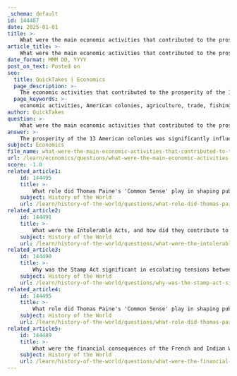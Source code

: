 ```yaml
---
_schema: default
id: 144487
date: 2025-01-01
title: >-
    What were the main economic activities that contributed to the prosperity of the 13 American colonies?
article_title: >-
    What were the main economic activities that contributed to the prosperity of the 13 American colonies?
date_format: MMM DD, YYYY
post_on_text: Posted on
seo:
  title: QuickTakes | Economics
  page_description: >-
    The economic activities that contributed to the prosperity of the 13 American colonies, including agriculture, trade, fishing, and emerging industries, highlighting regional differences and their impact on growth.
  page_keywords: >-
    economic activities, American colonies, agriculture, trade, fishing, whaling, manufacturing, craftsmanship, land ownership, cash crops, New England, Southern Colonies, Middle Colonies, prosperity
author: QuickTakes
question: >-
    What were the main economic activities that contributed to the prosperity of the 13 American colonies?
answer: >-
    The prosperity of the 13 American colonies was significantly influenced by a variety of economic activities, which varied across the regions due to differences in geography, climate, and available resources. Here’s a detailed overview of the main economic activities that contributed to the colonies' wealth:\n\n### 1. **Agriculture**\n- **Southern Colonies**: The economy was heavily based on large-scale agriculture, particularly the cultivation of cash crops such as tobacco, rice, and indigo. These crops were labor-intensive and relied on the use of enslaved labor, which allowed for significant profits from exports to Europe.\n- **Middle Colonies**: This region had a more balanced agricultural approach, producing grains like wheat and barley, which earned it the nickname "the breadbasket" of the colonies. The fertile land and favorable climate supported both small-scale farms and larger estates.\n- **New England Colonies**: Agriculture was less dominant due to rocky soil and a colder climate. Instead, New Englanders engaged in subsistence farming, focusing on crops for local consumption, alongside fishing and livestock.\n\n### 2. **Fishing and Whaling**\n- The New England colonies capitalized on their coastal geography by developing robust fishing industries, particularly in cod and other fish. Whaling also became a significant economic activity, providing oil and other products that were in high demand.\n\n### 3. **Trade and Commerce**\n- All colonies participated in trade, but the nature of trade varied. New England was known for shipbuilding and maritime trade, exporting goods like timber and fish while importing manufactured goods from Europe. The Middle Colonies also engaged in trade, benefiting from their central location and diverse agricultural products.\n- The Southern Colonies relied on the export of cash crops, which were traded for goods from Europe and the Caribbean.\n\n### 4. **Manufacturing and Craftsmanship**\n- While agriculture dominated, there was also a growing manufacturing sector, particularly in New England. This included shipbuilding, textiles, and other crafts. The presence of artisans and craftsmen contributed to local economies and provided goods that were not imported.\n\n### 5. **Emerging Industries**\n- As the colonies grew, new industries began to emerge, including ironworks and small-scale manufacturing. These industries were often localized and supported by the natural resources available in the region.\n\n### 6. **Land Ownership and Economic Opportunity**\n- The availability of land and the prospect of land ownership attracted many settlers, contributing to economic growth. The promise of owning land was a significant draw for immigrants, leading to increased agricultural production and population growth.\n\n### Conclusion\nThe economic activities of the 13 American colonies were diverse and regionally specialized, contributing to their overall prosperity. The interplay of agriculture, trade, fishing, and emerging industries created a complex economic landscape that supported population growth and attracted settlers from various backgrounds. This economic foundation played a crucial role in shaping the social and political dynamics of the colonies, ultimately influencing their path toward independence.
subject: Economics
file_name: what-were-the-main-economic-activities-that-contributed-to-the-prosperity-of-the-13-american-colonies.md
url: /learn/economics/questions/what-were-the-main-economic-activities-that-contributed-to-the-prosperity-of-the-13-american-colonies
score: -1.0
related_article1:
    id: 144495
    title: >-
        What role did Thomas Paine's 'Common Sense' play in shaping public opinion towards independence?
    subject: History of the World
    url: /learn/history-of-the-world/questions/what-role-did-thomas-paines-common-sense-play-in-shaping-public-opinion-towards-independence
related_article2:
    id: 144491
    title: >-
        What were the Intolerable Acts, and how did they contribute to the American colonies' push towards independence?
    subject: History of the World
    url: /learn/history-of-the-world/questions/what-were-the-intolerable-acts-and-how-did-they-contribute-to-the-american-colonies-push-towards-independence
related_article3:
    id: 144490
    title: >-
        Why was the Stamp Act significant in escalating tensions between the American colonies and Britain?
    subject: History of the World
    url: /learn/history-of-the-world/questions/why-was-the-stamp-act-significant-in-escalating-tensions-between-the-american-colonies-and-britain
related_article4:
    id: 144495
    title: >-
        What role did Thomas Paine's 'Common Sense' play in shaping public opinion towards independence?
    subject: History of the World
    url: /learn/history-of-the-world/questions/what-role-did-thomas-paines-common-sense-play-in-shaping-public-opinion-towards-independence
related_article5:
    id: 144489
    title: >-
        What were the financial consequences of the French and Indian War for Britain, and how did they affect colonial taxation policies?
    subject: History of the World
    url: /learn/history-of-the-world/questions/what-were-the-financial-consequences-of-the-french-and-indian-war-for-britain-and-how-did-they-affect-colonial-taxation-policies
---
```


&nbsp;